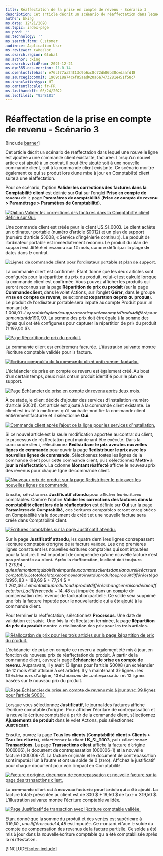 ```yaml
---
title: Réaffectation de la prise en compte de revenu - Scénario 3
description: Cet article décrit un scénario de réaffectation dans lequel une nouvelle ligne est ajoutée à une commande client existante, facturée. Lorsqu’un nouvel article est ajouté à un contrat, il peut être ajouté soit à une nouvelle commande client, soit à la commande client existante.
author: bking
ms.date: 12/21/2020
ms.topic: index-page
ms.prod: ''
ms.technology: ''
ms.search.form: Customer
audience: Application User
ms.reviewer: twheeloc
ms.search.region: Global
ms.author: bking
ms.search.validFrom: 2020-12-21
ms.dyn365.ops.version: 10.0.14
ms.openlocfilehash: e76c077aa24813c9b6ac8c72db06b38cedaafd18
ms.sourcegitcommit: 1909d18a74cef85aad020a6a7473281e451f58c7
ms.translationtype: HT
ms.contentlocale: fr-FR
ms.lasthandoff: 08/24/2022
ms.locfileid: "9348181"
---
```

# <a name="revenue-recognition-reallocation--scenario-3"></a>Réaffectation de la prise en compte de revenu - Scénario 3

[!include [banner](../includes/banner.md)]

Cet article décrit un scénario de réaffectation dans lequel une nouvelle ligne est ajoutée à une commande client existante, facturée. Lorsqu’un nouvel article est ajouté à un contrat, il peut être ajouté soit à une nouvelle commande client, soit à la commande client existante. Ce scénario montre également ce qui se produit lors d’une mise à jour en Comptabilité client suite à une réaffectation.

Pour ce scénario, l’option **Valider les corrections des factures dans la Comptabilité client** est définie sur **Oui** sur l’onglet **Prise en compte de revenu** de la page **Paramètres de comptabilité** (**Prise en compte de revenu \> Paramétrage \> Paramètres de Comptabilité**).

[![Option Valider les corrections des factures dans la Comptabilité client définie sur Oui.](./media/25_rev-rec-scenarios.png)](./media/25_rev-rec-scenarios.png)

Une commande client est créée pour le client US\_SI\_0003. Le client achète un ordinateur portable (numéro d’article S0012) et un plan de support (numéro d’article S0008, « Service d’ingénierie continu »). Le produit de l’ordinateur portable est immédiatement reconnu. Le produit du plan de support est différé et reconnu sur 12 mois, comme défini par la plage de dates dans le contrat.

[![Lignes de commande client pour l’ordinateur portable et plan de support.](./media/26_rev-rec-scenarios.png)](./media/26_rev-rec-scenarios.png)

La commande client est confirmée. Étant donné que les deux articles sont configurés pour la répartition du prix du produit, celui-ci est calculé lorsque la commande client est confirmée. Vous pouvez afficher les produits qui seront reconnus sur la page **Répartition de prix du produit** (sur la page **Commande client**, dans le volet Actions, sur l’onglet **Gérer**, dans le groupe **Prise en compte de revenu**, sélectionnez **Répartition de prix du produit**). Le produit de l’ordinateur portable sera imputé au compte Produit pour un montant de 1 008,01 $. Le produit du plan de support sera imputé au compte Produit différé pour un montant de 190,99 $. La somme des prix doit être égale à la somme des lignes qui ont été configurées pour capturer la répartition de prix du produit (1 199,00 $).

[![Page Répartition de prix du produit.](./media/27_rev-rec-scenarios.png)](./media/27_rev-rec-scenarios.png)

La commande client est entièrement facturée. L’illustration suivante montre l’écriture comptable validée pour la facture.

[![Écriture comptable de la commande client entièrement facturée.](./media/28_rev-rec-scenarios.png)](./media/28_rev-rec-scenarios.png)

L’échéancier de prise en compte de revenu est également créé. Au bout d’un certain temps, deux mois ont un produit identifié pour le plan de support.

[![Page Échéancier de prise en compte de revenu après deux mois.](./media/29_rev-rec-scenarios.png)](./media/29_rev-rec-scenarios.png)

À ce stade, le client décide d’ajouter des services d’installation (numéro d’article S0001). Cet article est ajouté à la commande client existante. Le client est invité à confirmer qu’il souhaite modifier la commande client entièrement facturée et il sélectionne **Oui**.

[![Commande client après l’ajout de la ligne pour les services d’installation.](./media/30_rev-rec-scenarios.png)](./media/30_rev-rec-scenarios.png)

Si ce nouvel article est la seule modification apportée au contrat du client, le processus de réaffectation peut maintenant être exécuté. Dans la commande client, sélectionnez **Redistribuer le prix avec les nouvelles lignes de commande** pour ouvrir la page **Redistribuer le prix avec les nouvelles lignes de commande**. Sélectionnez toutes les lignes de la commande client pour cette commande client, puis sélectionnez **Mettre à jour la réaffectation**. La colonne **Montant réaffecté** affiche le nouveau prix des revenus pour chaque ligne de commande client.

[![Nouveaux prix de produit sur la page Redistribuer le prix avec les nouvelles lignes de commande.](./media/31_rev-rec-scenarios.png)](./media/31_rev-rec-scenarios.png)

Ensuite, sélectionnez **Justificatif attendu** pour afficher les écritures comptables. Comme l’option **Valider les corrections des factures dans la comptabilité client lors de la réaffectation** est définie sur **Oui** sur la page **Paramètres de Comptabilité**, ces écritures comptables seront enregistrées en Comptabilité via le document de crédit et une nouvelle facture sera créée dans Comptabilité client.

[![Écritures comptables sur la page Justificatif attendu.](./media/32_rev-rec-scenarios.png)](./media/32_rev-rec-scenarios.png)

Sur la page **Justificatif attendu**, les quatre dernières lignes contrepassent l’écriture comptable d’origine de la facture validée. Les cinq premières lignes constituent les nouvelles écritures comptables qui sont imputées pour la facture. Il est important de comprendre qu’une nouvelle facture n’est pas présentée au client. Après la réaffectation, le client doit toujours 1 276,94 $, qui est le montant qui doit être imputé aux comptes clients dans la nouvelle écriture comptable. Le total de la taxe compensatoire et du produit ou produit différé est égal à 995,83 $ + 188,69 $ + 77,94 $ = 1 262,46 $. Le montant du produit ou du produit différé a changé en raison de la réaffectation. La différence de -14,48 $ est imputée dans un compte de compensation des revenus de facturation partielle. Ce solde sera supprimé une fois la facture imputée pour le nouvel article qui a été ajouté à la commande client.

Pour terminer la réaffectation, sélectionnez **Processus**. Une date de validation est saisie. Une fois la réaffectation terminée, la page **Répartition de prix du produit** montre la réallocation des prix pour les trois articles.

[![Réallocation de prix pour les trois articles sur la page Répartition de prix du produit.](./media/33_rev-rec-scenarios.png)](./media/33_rev-rec-scenarios.png)

L’échéancier de prise en compte de revenu a également été mis à jour, en fonction du nouveau prix de réaffectation du produit. À partir de la commande client, ouvrez la page **Échéancier de prise en compte de revenu**. Auparavant, il y avait 13 lignes pour l’article S0008 (un échéancier de 12 mois était attribué à cet article). Il y a maintenant 39 lignes : les 13 échéances d’origine, 13 échéances de contrepassation et 13 lignes basées sur le nouveau prix du produit.

[![Page Échéancier de prise en compte de revenu mis à jour avec 39 lignes pour l’article S0008.](./media/34_rev-rec-scenarios.png)](./media/34_rev-rec-scenarios.png)

Lorsque vous sélectionnez **Justificatif**, le journal des factures affiche l’écriture comptable d’origine. Pour afficher l’écriture de contrepassation et la nouvelle écriture comptable à partir de la commande client, sélectionnez **Ajustements de produit** dans le volet Actions, puis sélectionnez **Justificatif**.

Ensuite, ouvrez la page **Tous les clients** (**Comptabilité client \> Clients \> Tous les clients**), sélectionnez le client **US\_SI\_0003**, puis sélectionnez **Transactions**. La page **Transactions client** affiche la facture d’origine (000006), le document de contrepassation (000006-1) et la nouvelle facture (000006-2). La facture originale et le document de contrepassation sont imputés l’un à l’autre et ont un solde de 0 (zéro). Affichez le justificatif pour chaque document pour voir l’impact en Comptabilité.

[![Facture d’origine, document de contrepassation et nouvelle facture sur la page des transactions client.](./media/35_rev-rec-scenarios.png)](./media/35_rev-rec-scenarios.png)

La commande client est à nouveau facturée pour l’article qui a été ajouté. La facture totale présentée au client est de 300 $ + 19;50 $ de taxe = 319,50 $. L’illustration suivante montre l’écriture comptable validée.

[![Page Justificatif de transaction avec l’écriture comptable validée.](./media/36_rev-rec-scenarios.png)](./media/36_rev-rec-scenarios.png)

Étant donné que la somme du produit et des ventes est supérieure à 319,50 $, une différence de 14,48 $ est imputée. Ce montant efface le solde du compte de compensation des revenus de la facture partielle. Ce solde a été mis à jour dans la nouvelle écriture comptable qui a été comptabilisée après la réaffectation.


[!INCLUDE[footer-include](../../includes/footer-banner.md)]
